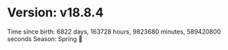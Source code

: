 # Version: v18.8.4
Time since birth: 6822 days, 163728 hours, 9823680 minutes, 589420800 seconds
Season: Spring 🌸

